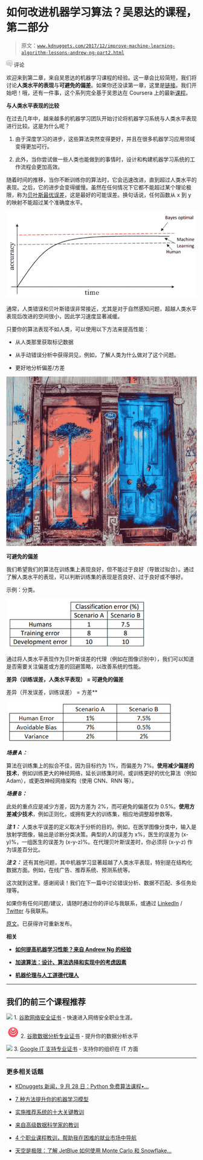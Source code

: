# 如何改进机器学习算法？吴恩达的课程，第二部分

> 原文：[`www.kdnuggets.com/2017/12/improve-machine-learning-algorithm-lessons-andrew-ng-part2.html`](https://www.kdnuggets.com/2017/12/improve-machine-learning-algorithm-lessons-andrew-ng-part2.html)

![c](img/3d9c022da2d331bb56691a9617b91b90.png) 评论

欢迎来到第二章，来自吴恩达的机器学习课程的经验。这一章会比较简短，我们将讨论**人类水平的表现**与**可避免的偏差**。如果你还没读第一章，这里是[链接](https://towardsdatascience.com/how-to-improve-my-ml-algorithm-lessons-from-andrew-ngs-experience-i-551ca1a32634)。我们开始吧！哦，还有一件事，这个系列完全基于吴恩达在 Coursera 上的最新[课程](https://www.coursera.org/learn/machine-learning-projects/home/welcome)。

**与人类水平表现的比较**

在过去几年中，越来越多的机器学习团队开始讨论将机器学习系统与人类水平表现进行比较。这是为什么呢？

1.  由于深度学习的进步，这些算法突然变得更好，并且在很多机器学习应用领域变得更加可行。

1.  此外，当你尝试做一些人类也能做到的事情时，设计和构建机器学习系统的工作流程会更加高效。

随着时间的推移，当你不断训练你的算法时，它会迅速改进，直到超过人类水平的表现。之后，它的进步会变得缓慢。虽然在任何情况下它都不能超过某个理论极限，称为[贝叶斯最优误差](https://en.wikipedia.org/wiki/Bayes_error_rate)，这是最好的可能误差。换句话说，任何函数从 x 到 y 的映射不能超过某个准确度水平。

![](img/c18fa0b462b1e509fb2eedc8bd7391c5.png)

通常，人类错误和贝叶斯错误非常接近，尤其是对于自然感知问题，超越人类水平表现后改进的空间很小，因此学习速度显著减缓。

只要你的算法表现不如人类，可以使用以下方法来提高性能：

+   从人类那里获取标记数据

+   从手动错误分析中获得洞见，例如，了解人类为什么做对了这个问题。

+   更好地分析偏差/方差

![](img/721cf3d280a335074302e0a041552a44.png)

**可避免的偏差**

我们希望我们的算法在训练集上表现良好，但不能过于良好（导致过拟合）。通过了解人类水平的表现，可以判断训练集的表现是否良好、过于良好或不够好。

示例：分类。

![](img/9565e3ba027d168aea9993f4a2a61424.png)

通过将人类水平表现作为贝叶斯误差的代理（例如在图像识别中），我们可以知道是否需要关注偏差或方差的回避策略，以改善系统的性能。

**差异（训练误差，人类水平表现） = 可避免的偏差**

差异（开发误差，训练误差） = 方差**

![](img/6b59b2603bcfaad3669c9387cfadc69a.png)

***场景 A：***

算法在训练集上的拟合不佳，因为目标约为 1%，而偏差为 7%。**使用减少偏差的技术**，例如训练更大的神经网络，延长训练集时间，或训练更好的优化算法（例如 Adam），或更改神经网络架构（使用 CNN、RNN 等）。

***场景 B：***

此处的重点应是减少方差，因为方差为 2%，而可避免的偏差仅为 0.5%。**使用方差减少技术**，例如正则化，或拥有更大的训练集，相应地调整超参数等。

***注 1：*** 人类水平误差的定义取决于分析的目的。例如，在医学图像分类中，输入是放射学图像，输出是诊断分类决策。典型的人的误差为 x%，医生的误差为 (x-y)%，一组医生的误差为 (x-y-z)%。在代理贝叶斯误差时，你必须将 (x-y-z) 作为误差百分比。

***注 2：*** 还有其他问题，其中机器学习显著超越了人类水平表现，特别是在结构化数据方面。例如，在线广告、推荐系统、预测系统等。

这次就到这里。感谢阅读！我们在下一篇中讨论错误分析、数据不匹配、多任务处理等。

如果你有任何问题/建议，请随时通过你的评论与我联系，或通过 [LinkedIn](https://www.linkedin.com/in/kritikajalan/) / [Twitter](https://twitter.com/Kritika_Jalan) 与我联系。

[原文](https://towardsdatascience.com/how-to-improve-my-ml-algorithm-lessons-from-andrew-ngs-experience-ii-f66926926f88)。已获得许可重新发布。

**相关**

+   [**如何提高机器学习性能？来自 Andrew Ng 的经验**](https://www.kdnuggets.com/2017/12/improve-machine-learning-performance-lessons-andrew-ng.html)

+   [**加速算法：设计、算法选择和实现中的考虑因素**](https://www.kdnuggets.com/2017/12/accelerating-algorithms-design-choice-implementation.html)

+   [**机器伦理与人工道德代理人**](https://www.kdnuggets.com/2017/11/machine-ethics-artificial-moral-agents.html)

* * *

## 我们的前三个课程推荐

![](img/0244c01ba9267c002ef39d4907e0b8fb.png) 1\. [谷歌网络安全证书](https://www.kdnuggets.com/google-cybersecurity) - 快速进入网络安全职业生涯。

![](img/e225c49c3c91745821c8c0368bf04711.png) 2\. [谷歌数据分析专业证书](https://www.kdnuggets.com/google-data-analytics) - 提升你的数据分析水平

![](img/0244c01ba9267c002ef39d4907e0b8fb.png) 3\. [Google IT 支持专业证书](https://www.kdnuggets.com/google-itsupport) - 支持你的组织在 IT 方面

* * *

### 更多相关话题

+   [KDnuggets 新闻，9 月 28 日：Python 免费算法课程•…](https://www.kdnuggets.com/2022/n38.html)

+   [7 种方法提升你的机器学习模型](https://www.kdnuggets.com/7-ways-to-improve-your-machine-learning-models)

+   [实施推荐系统的十大关键教训](https://www.kdnuggets.com/2022/07/ten-key-lessons-implementing-recommendation-systems-business.html)

+   [来自高级数据科学家的教训](https://www.kdnuggets.com/2022/09/lessons-senior-data-scientist.html)

+   [4 个职业课程教训，帮助我在困难的就业市场中导航](https://www.kdnuggets.com/2023/05/4-lessons-made-difference-navigating-current-job-market.html)

+   [天空是极限：了解 JetBlue 如何使用 Monte Carlo 和 Snowflake…](https://www.kdnuggets.com/2022/12/monte-carlo-jetblue-snowflake-build-trust-improve-model-accuracy.html)
